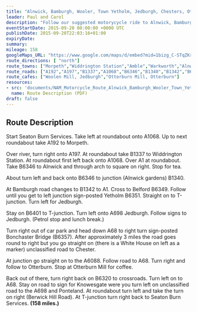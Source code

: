 ```yaml
---
title: "Alnwick, Bamburgh, Wooler, Town Yetholm, Jedburgh, Chesters, Otterburn"
leader: Paul and Carol
description: "Follow our suggested motorycycle ride to Alnwick, Bamburgh, Wooler, Town Yetholm, Jedburgh, Chesters, Otterburn."
eventStartDate: 2015-09-20 00:00:00 +0000 UTC
publishDate: 2015-09-20T22:03:16+01:00
expiryDate:
summary:
mileage: 158
googleMaps_URL: "https://www.google.com/maps/d/embed?mid=1bizg_C-STqZKrH80G5yzGQL4_pJXzlQq"
route_directions: [ "north"]
route_towns: ["Morpeth","Widdrington Station","Amble","Warkworth","Alnwick","Seahouses","Bamburgh","Belford","Wooler","Town Yetholm","Morebattle","Bonjedward","Jedburgh","Abbotrule","Chesters","Rochester","Otterburn","West Woodburn","Knowsgate","Ponteland"]
route_roads: ["A192","A197","B1337","A1068","B6346","B1340","B1342","B6349","B6348","A697","B6351","B6352","B6401","A698","A6090","A68","B6357","A6088","A696","B6320"]
route_cafes: ["Woolen Mill, Jedburgh","Otterburn Mill, Otterburn"]
resources:
- src: 'documents/NAM_Motorcycle_Route_Alnwick_Bamburgh_Wooler_Town_Yetholm_Jedburgh_Chesters_Otterburn.pdf'
  name: Route Description (PDF)
draft: false
---
```


## Route Description

Start Seaton Burn Services. Take left at roundabout onto A1068. Up to next roundabout take A192 to
Morpeth.

Over river, turn right onto A197. At roundabout take B1337 to Widdrington Station. At
roundabout first left back onto A1068. Over A1 at roundabout. Take B6346 to Alnwick and through arch
to square on right. Stop for tea.

About turn left and back onto B6346 to junction (Alnwick gardens) B1340.

At Bamburgh road changes to B1342 to A1. Cross to Belford B6349. Follow until you get to left junction sign-posted Yetholm B6351. Straight on to T-junction. Turn left for Jedburgh.

Stay on B6401 to T-junction. Turn left onto A698 Jedburgh. Follow signs to Jedburgh. (Petrol stop and lunch break.)

Turn right out of car park and head down A68 to right turn sign-posted Bonchaster Bridge (B6357). After approximately 3 miles the road goes round to right but you go straight on (there is a White House on left as a marker) unclassified road to Chester. 

At junction go straight on to the A6088. Follow road to A68. Turn right and follow to Otterburn. Stop at Otterburn Mill for coffee. 

Back out of there, turn right back on B6320 to crossroads. Turn left on to A68. Stay on road to sign for Knowesgate were you turn left on unclassified road to the A698 and Ponteland. At roundabout turn left and take the turn on right (Berwick Hill Road). At T-junction turn right back to Seaton Burn Services. **(158 miles.)**


